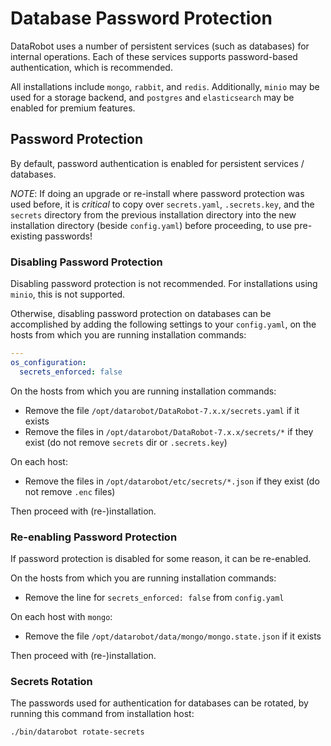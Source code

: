 # Database Password Protection

DataRobot uses a number of persistent services (such as databases) for internal operations.
Each of these services supports password-based authentication, which is recommended.

All installations include `mongo`, `rabbit`, and `redis`.
Additionally, `minio` may be used for a storage backend, and `postgres` and `elasticsearch` may be enabled for premium features.

## Password Protection

By default, password authentication is enabled for persistent services / databases.

*NOTE*: If doing an upgrade or re-install where password protection was used before, it is _critical_ to copy over `secrets.yaml`, `.secrets.key`, and the `secrets` directory from the previous installation directory into the new installation directory (beside `config.yaml`) before proceeding, to use pre-existing passwords!

### Disabling Password Protection

Disabling password protection is not recommended. For installations using `minio`, this is not supported.

Otherwise, disabling password protection on databases can be accomplished by adding the following settings to your `config.yaml`, on the hosts from which you are running installation commands:

```yaml
---
os_configuration:
  secrets_enforced: false
```

On the hosts from which you are running installation commands:

* Remove the file `/opt/datarobot/DataRobot-7.x.x/secrets.yaml` if it exists
* Remove the files in `/opt/datarobot/DataRobot-7.x.x/secrets/*` if they exist (do not remove `secrets` dir or `.secrets.key`)

On each host:

* Remove the files in `/opt/datarobot/etc/secrets/*.json` if they exist (do not remove `.enc` files)

Then proceed with (re-)installation.

### Re-enabling Password Protection

If password protection is disabled for some reason, it can be re-enabled.

On the hosts from which you are running installation commands:

* Remove the line for `secrets_enforced: false` from `config.yaml`

On each host with `mongo`:

* Remove the file `/opt/datarobot/data/mongo/mongo.state.json` if it exists

Then proceed with (re-)installation.

### Secrets Rotation

The passwords used for authentication for databases can be rotated, by running this command from installation host:

```bash
./bin/datarobot rotate-secrets
```
